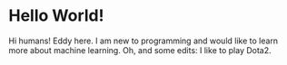 # Hello World!

Hi humans! 
Eddy here. I am new to programming and would like to learn more about machine learning.
Oh, and some edits: I like to play Dota2.
